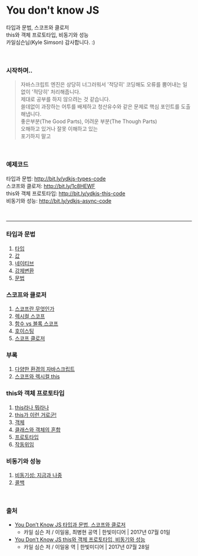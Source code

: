 # You don't know JS
타입과 문법, 스코프와 클로저<br>
this와 객체 프로토타입, 비동기와 성능<br>
카일심슨님(Kyle Simson) 감사합니다. :)

<br>

### 시작하며..
> 자바스크립트 엔진은 상당히 너그러워서 '적당히' 코딩해도 오류를 뿜어내는 일 없이 '적당히' 처리해줍니다.<br>
> 제대로 공부를 하지 않으려는 것 같습니다.<br>
> 쓸데없이 과장하는 어투를 배제하고 청산유수와 같은 문제로 핵심 포인트를 도출해냅니다.<br>
> 좋은부분(The Good Parts), 어려운 부분(The Though Parts)<br>
> 오해하고 있거나 잘못 이해하고 있는<br>
> 포기하지 말고

<br>

### 예제코드
타입과 문법: http://bit.ly/ydkjs-types-code<br>
스코프와 클로저: http://bit.ly/1c8HEWF<br>
this와 객체 프로토타입: http://bit.ly/ydkjs-this-code<br>
비동기와 성능: http://bit.ly/ydkjs-async-code<br>

<br>

---

### 타입과 문법
1. [타입](/type-and-grammar/type.md)
2. [값](/type-and-grammar/value.md)
3. [네이티브](/type-and-grammar/native.md)
4. [강제변환](/type-and-grammar/coercion.md)
5. [문법](/type-and-grammar/grammar.md)

### 스코프와 클로저
1. [스코프란 무엇인가](/scope-and-closure/define-scope.md)
2. [렉시컬 스코프](/scope-and-closure/lexical-scope.md)
3. [함수 vs 블록 스코프](/scope-and-closure/function-scope-versus-block-scope.md)
4. [호이스팅](/scope-and-closure/hoisting.md)
5. [스코프 클로저](/scope-and-closure/scope-closure.md)

### 부록
1. [다양한 환경의 자바스크립트](/extra/part-a.md)
2. [스코프와 렉시컬 this](/extra/part-b.md)

### this와 객체 프로토타입
1. [this라나 뭐라나](/this-and-object-prototype/this.md)
2. [this가 이런 거로군!](/this-and-object-prototype/bind.md)
3. [객체](/this-and-object-prototype/object.md)
4. [클래스와 객체의 혼합](/this-and-object-prototype/class.md)
5. [프로토타입](/this-and-object-prototype/prototype.md)
6. [작동위임](/this-and-object-prototype/delegation.md)

### 비동기와 성능
1. [비동기성: 지금과 나중](/asynchronous/now-and-later.md)
2. [콜백](/asynchronous/callback.md)

<br>

### 출처
- [You Don’t Know JS 타입과 문법, 스코프와 클로저](http://www.yes24.com/24/goods/43219481?scode=032&OzSrank=8)
  - 카일 심슨 저 / 이일웅, 최병현 공역 | 한빛미디어 | 2017년 07월 01일
- [You Don’t Know JS this와 객체 프로토타입, 비동기와 성능](http://www.yes24.com/24/goods/44132601?scode=032&OzSrank=9)
  - 카일 심슨 저 / 이일웅 역 | 한빛미디어 | 2017년 07월 28일
